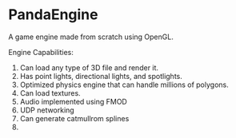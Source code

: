 # PandaEngine
 
A game engine made from scratch using OpenGL. 

Engine Capabilities:
1. Can load any type of 3D file and render it.
2. Has point lights, directional lights, and spotlights.
3. Optimized physics engine that can handle millions of polygons.
4. Can load textures.
5. Audio implemented using FMOD
6. UDP networking
7. Can generate catmullrom splines
8. 
